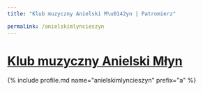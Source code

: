 ```yaml
---
title: "Klub muzyczny Anielski M\u0142yn | Patromierz"

permalink: /anielskimlyncieszyn
---
```


# [Klub muzyczny Anielski Młyn](https://patronite.pl/anielskimlyncieszyn)

{% include profile.md name="anielskimlyncieszyn" prefix="a" %}
